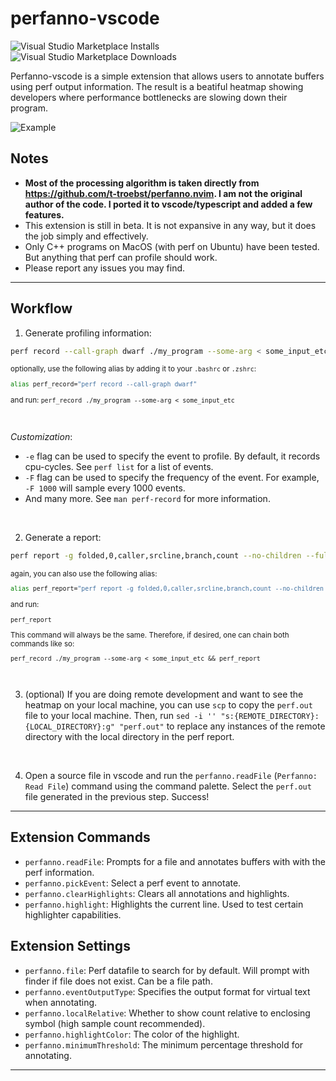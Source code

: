 # perfanno-vscode

![Visual Studio Marketplace Installs](https://img.shields.io/visual-studio-marketplace/i/alexd.perfanno.svg)
![Visual Studio Marketplace Downloads](https://img.shields.io/visual-studio-marketplace/d/alexd.perfanno.svg)


Perfanno-vscode is a simple extension that allows users to annotate buffers using perf output information. The result is a beatiful heatmap showing developers where performance bottlenecks are slowing down their program.

![Example](https://github.com/alexdalat/perfanno-vscode/blob/main/example.png?raw=true)

## Notes

* **Most of the processing algorithm is taken directly from https://github.com/t-troebst/perfanno.nvim. I am not the original author of the code. I ported it to vscode/typescript and added a few features.**
* This extension is still in beta. It is not expansive in any way, but it does the job simply and effectively.
* Only C++ programs on MacOS (with perf on Ubuntu) have been tested. But anything that perf can profile should work.
* Please report any issues you may find.

---

## Workflow

1. Generate profiling information:

```bash
perf record --call-graph dwarf ./my_program --some-arg < some_input_etc
```

<sub>
  
optionally, use the following alias by adding it to your `.bashrc` or `.zshrc`:

```bash
alias perf_record="perf record --call-graph dwarf"
```

and run:
`perf_record ./my_program --some-arg < some_input_etc`

</sub>
<br>

*Customization*:
 * `-e` flag can be used to specify the event to profile. By default, it records cpu-cycles. See `perf list` for a list of events.
 * `-F` flag can be used to specify the frequency of the event. For example, `-F 1000` will sample every 1000 events.
 * And many more. See `man perf-record` for more information.

<br>

2. Generate a report:

```bash
perf report -g folded,0,caller,srcline,branch,count --no-children --full-source-path --stdio -i perf.data > perf.out
```

<sub>
again, you can also use the following alias:

```bash
alias perf_report="perf report -g folded,0,caller,srcline,branch,count --no-children --full-source-path --stdio -i perf.data > perf.out"
```

and run: 

`perf_report`

This command will always be the same. Therefore, if desired, one can chain both commands like so:

`perf_record ./my_program --some-arg < some_input_etc && perf_report`

</sub>

<br>

3. (optional) If you are doing remote development and want to see the heatmap on your local machine, you can use `scp` to copy the `perf.out` file to your local machine. Then, run `sed -i '' "s:{REMOTE_DIRECTORY}:{LOCAL_DIRECTORY}:g" "perf.out"` to replace any instances of the remote directory with the local directory in the perf report.

<br>

4. Open a source file in vscode and run the `perfanno.readFile` (`Perfanno: Read File`) command using the command palette. Select the `perf.out` file generated in the previous step. Success!

---

## Extension Commands

* `perfanno.readFile`: Prompts for a file and annotates buffers with with the perf information.
* `perfanno.pickEvent`: Select a perf event to annotate.
* `perfanno.clearHighlights`: Clears all annotations and highlights.
* `perfanno.highlight`: Highlights the current line. Used to test certain highlighter capabilities.

## Extension Settings

* `perfanno.file`: Perf datafile to search for by default. Will prompt with finder if file does not exist. Can be a file path.
* `perfanno.eventOutputType`: Specifies the output format for virtual text when annotating.
* `perfanno.localRelative`: Whether to show count relative to enclosing symbol (high sample count recommended).
* `perfanno.highlightColor`: The color of the highlight. 
* `perfanno.minimumThreshold`: The minimum percentage threshold for annotating.

---
